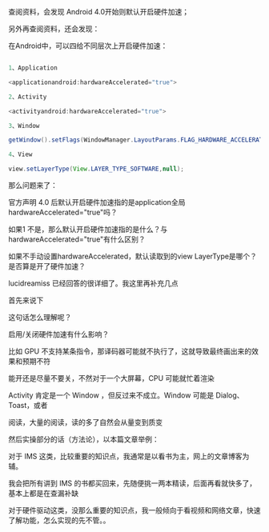 查阅资料，会发现 Android 4.0开始则默认开启硬件加速；

另外再查阅资料，还会发现：

在Android中，可以四给不同层次上开启硬件加速：

```java

1、Application

<applicationandroid:hardwareAccelerated="true">

2、Activity

<activityandroid:hardwareAccelerated="true">

3、Window

getWindow().setFlags(WindowManager.LayoutParams.FLAG_HARDWARE_ACCELERATED,WindowManager.LayoutParams.FLAG_HARDWARE_ACCELERATED);

4、View

view.setLayerType(View.LAYER_TYPE_SOFTWARE,null);

```

那么问题来了：

官方声明 4.0 后默认开启硬件加速指的是application全局hardwareAccelerated="true"吗？

如果1 不是，那么默认开启硬件加速指的是什么？与hardwareAccelerated="true"有什么区别？

如果不手动设置hardwareAccelerated，默认读取到的view LayerType是哪个？是否算是开了硬件加速？

lucidreamiss 已经回答的很详细了。我这里再补充几点

首先来说下

这句话怎么理解呢？

启用/关闭硬件加速有什么影响？

比如 GPU 不支持某条指令，那译码器可能就不执行了，这就导致最终画出来的效果和预期不符

能开还是尽量不要关，不然对于一个大屏幕，CPU 可能就忙着渲染

Activity 肯定是一个 Window ，但反过来不成立。Window 可能是 Dialog、Toast，或者

阅读，大量的阅读，读的多了自然会从量变到质变

然后实操部分的话（方法论），以本篇文章举例：

对于 IMS 这类，比较重要的知识点，我通常是以看书为主，网上的文章博客为辅。

我会把所有讲到 IMS 的书都买回来，先随便挑一两本精读，后面再看就快多了，基本上都是在查漏补缺

对于硬件驱动这类，没那么重要的知识点，我一般倾向于看视频和网络文章，快速了解功能，怎么实现的先不管。。